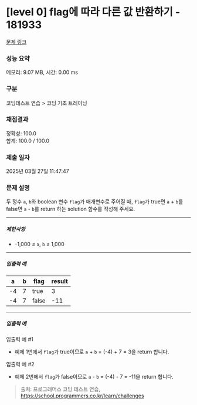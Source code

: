# [level 0] flag에 따라 다른 값 반환하기 - 181933 

[문제 링크](https://school.programmers.co.kr/learn/courses/30/lessons/181933?language=python3) 

### 성능 요약

메모리: 9.07 MB, 시간: 0.00 ms

### 구분

코딩테스트 연습 > 코딩 기초 트레이닝

### 채점결과

정확성: 100.0<br/>합계: 100.0 / 100.0

### 제출 일자

2025년 03월 27일 11:47:47

### 문제 설명

<p style="user-select: auto !important;">두 정수 <code style="user-select: auto !important;">a</code>, <code style="user-select: auto !important;">b</code>와 boolean 변수 <code style="user-select: auto !important;">flag</code>가 매개변수로 주어질 때, <code style="user-select: auto !important;">flag</code>가 true면 <code style="user-select: auto !important;">a</code> + <code style="user-select: auto !important;">b</code>를 false면 <code style="user-select: auto !important;">a</code> - <code style="user-select: auto !important;">b</code>를 return 하는 solution 함수를 작성해 주세요.</p>

<hr style="user-select: auto !important;">

<h5 style="user-select: auto !important;">제한사항</h5>

<ul style="user-select: auto !important;">
<li style="user-select: auto !important;">-1,000 ≤ <code style="user-select: auto !important;">a</code>, <code style="user-select: auto !important;">b</code> ≤ 1,000</li>
</ul>

<hr style="user-select: auto !important;">

<h5 style="user-select: auto !important;">입출력 예</h5>
<table class="table" style="user-select: auto !important;">
        <thead style="user-select: auto !important;"><tr style="user-select: auto !important;">
<th style="user-select: auto !important;">a</th>
<th style="user-select: auto !important;">b</th>
<th style="user-select: auto !important;">flag</th>
<th style="user-select: auto !important;">result</th>
</tr>
</thead>
        <tbody style="user-select: auto !important;"><tr style="user-select: auto !important;">
<td style="user-select: auto !important;">-4</td>
<td style="user-select: auto !important;">7</td>
<td style="user-select: auto !important;">true</td>
<td style="user-select: auto !important;">3</td>
</tr>
<tr style="user-select: auto !important;">
<td style="user-select: auto !important;">-4</td>
<td style="user-select: auto !important;">7</td>
<td style="user-select: auto !important;">false</td>
<td style="user-select: auto !important;">-11</td>
</tr>
</tbody>
      </table>
<hr style="user-select: auto !important;">

<h5 style="user-select: auto !important;">입출력 예</h5>

<p style="user-select: auto !important;">입출력 예 #1</p>

<ul style="user-select: auto !important;">
<li style="user-select: auto !important;">예제 1번에서 <code style="user-select: auto !important;">flag</code>가 true이므로 <code style="user-select: auto !important;">a</code> + <code style="user-select: auto !important;">b</code> = (-4) + 7 = 3을 return 합니다.</li>
</ul>

<p style="user-select: auto !important;">입출력 예 #2</p>

<ul style="user-select: auto !important;">
<li style="user-select: auto !important;">예제 2번에서 <code style="user-select: auto !important;">flag</code>가 false이므로 <code style="user-select: auto !important;">a</code> - <code style="user-select: auto !important;">b</code> = (-4) - 7 = -11을 return 합니다.</li>
</ul>


> 출처: 프로그래머스 코딩 테스트 연습, https://school.programmers.co.kr/learn/challenges